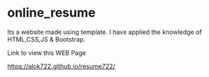 # online_resume
Its a website made using template. I have applied the knowledge of HTML,CSS,JS & Bootstrap.

Link to view this WEB Page

https://alok722.github.io/resume722/
